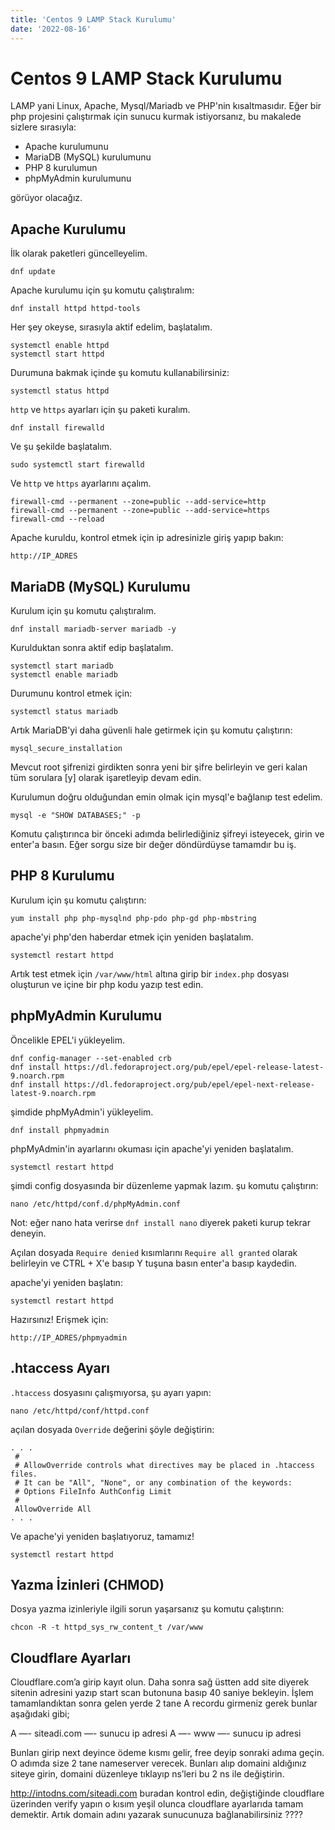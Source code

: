 ```yaml
---
title: 'Centos 9 LAMP Stack Kurulumu'
date: '2022-08-16'
---
```


# Centos 9 LAMP Stack Kurulumu

LAMP yani Linux, Apache, Mysql/Mariadb ve PHP'nin kısaltmasıdır. Eğer bir php projesini çalıştırmak için sunucu kurmak istiyorsanız, bu makalede sizlere sırasıyla:

- Apache kurulumunu
- MariaDB (MySQL) kurulumunu
- PHP 8 kurulumun
- phpMyAdmin kurulumunu

görüyor olacağız.

## Apache Kurulumu

İlk olarak paketleri güncelleyelim.

```
dnf update
```

Apache kurulumu için şu komutu çalıştıralım:

```
dnf install httpd httpd-tools 
```

Her şey okeyse, sırasıyla aktif edelim, başlatalım.

```
systemctl enable httpd
systemctl start httpd
```

Durumuna bakmak içinde şu komutu kullanabilirsiniz:

```
systemctl status httpd
```

`http` ve `https` ayarları için şu paketi kuralım.

```
dnf install firewalld
```

Ve şu şekilde başlatalım.

```
sudo systemctl start firewalld
```

Ve `http` ve `https` ayarlarını açalım.

```
firewall-cmd --permanent --zone=public --add-service=http
firewall-cmd --permanent --zone=public --add-service=https
firewall-cmd --reload
```

Apache kuruldu, kontrol etmek için ip adresinizle giriş yapıp bakın:

```
http://IP_ADRES
```

## MariaDB (MySQL) Kurulumu

Kurulum için şu komutu çalıştıralım.

```
dnf install mariadb-server mariadb -y
```

Kurulduktan sonra aktif edip başlatalım.

```
systemctl start mariadb
systemctl enable mariadb
```

Durumunu kontrol etmek için:

```
systemctl status mariadb
```

Artık MariaDB'yi daha güvenli hale getirmek için şu komutu çalıştırın:

```
mysql_secure_installation
```

Mevcut root şifrenizi girdikten sonra yeni bir şifre belirleyin ve geri kalan tüm sorulara [y] olarak işaretleyip devam edin.

Kurulumun doğru olduğundan emin olmak için mysql'e bağlanıp test edelim.

```
mysql -e "SHOW DATABASES;" -p
```

Komutu çalıştırınca bir önceki adımda belirlediğiniz şifreyi isteyecek, girin ve enter'a basın. Eğer sorgu size bir değer döndürdüyse tamamdır bu iş.

## PHP 8 Kurulumu

Kurulum için şu komutu çalıştırın:

```
yum install php php-mysqlnd php-pdo php-gd php-mbstring
```

apache'yi php'den haberdar etmek için yeniden başlatalım.

```
systemctl restart httpd 
```

Artık test etmek için `/var/www/html` altına girip bir `index.php` dosyası oluşturun ve içine bir php kodu yazıp test edin.

## phpMyAdmin Kurulumu

Öncelikle EPEL'i yükleyelim.

```
dnf config-manager --set-enabled crb
dnf install https://dl.fedoraproject.org/pub/epel/epel-release-latest-9.noarch.rpm
dnf install https://dl.fedoraproject.org/pub/epel/epel-next-release-latest-9.noarch.rpm
```

şimdide phpMyAdmin'i yükleyelim.

```
dnf install phpmyadmin
```

phpMyAdmin'in ayarlarını okuması için apache'yi yeniden başlatalım.

```
systemctl restart httpd
```

şimdi config dosyasında bir düzenleme yapmak lazım. şu komutu çalıştırın:

```
nano /etc/httpd/conf.d/phpMyAdmin.conf
```

Not: eğer nano hata verirse `dnf install nano` diyerek paketi kurup tekrar deneyin.

Açılan dosyada `Require denied` kısımlarını `Require all granted` olarak belirleyin ve CTRL + X'e basıp Y tuşuna basın enter'a basıp kaydedin.

apache'yi yeniden başlatın:

```
systemctl restart httpd
```

Hazırsınız! Erişmek için:

```
http://IP_ADRES/phpmyadmin
```

## .htaccess Ayarı

`.htaccess` dosyasını çalışmıyorsa, şu ayarı yapın:

```
nano /etc/httpd/conf/httpd.conf
```

açılan dosyada `Override` değerini şöyle değiştirin:

```
. . .
 # 
 # AllowOverride controls what directives may be placed in .htaccess files.
 # It can be "All", "None", or any combination of the keywords:
 # Options FileInfo AuthConfig Limit
 #
 AllowOverride All
. . .
```

Ve apache'yi yeniden başlatıyoruz, tamamız!

```
systemctl restart httpd
```

## Yazma İzinleri (CHMOD)

Dosya yazma izinleriyle ilgili sorun yaşarsanız şu komutu çalıştırın:

```
chcon -R -t httpd_sys_rw_content_t /var/www
```

## Cloudflare Ayarları

Cloudflare.com’a girip kayıt olun. Daha sonra sağ üstten add site diyerek sitenin adresini yazıp start scan butonuna basıp 40 saniye bekleyin. İşlem tamamlandıktan sonra gelen yerde 2 tane A recordu girmeniz gerek bunlar aşağıdaki gibi;

A —- siteadi.com —- sunucu ip adresi
A —- www —- sunucu ip adresi

Bunları girip next deyince ödeme kısmı gelir, free deyip sonraki adıma geçin. O adımda size 2 tane nameserver verecek. Bunları alıp domaini aldığınız siteye girin, domaini düzenleye tıklayıp ns’leri bu 2 ns ile değiştirin.

http://intodns.com/siteadi.com buradan kontrol edin, değiştiğinde cloudflare üzerinden verify yapın o kısım yeşil olunca cloudflare ayarlarıda tamam demektir. Artık domain adını yazarak sunucunuza bağlanabilirsiniz ????
